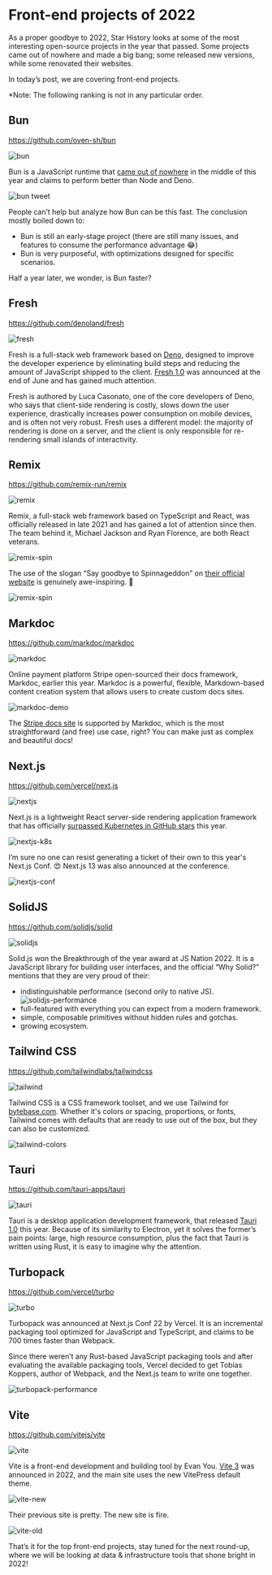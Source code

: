 # Front-end projects of 2022

As a proper goodbye to 2022, Star History looks at some of the most interesting open-source projects in the year that passed. Some projects came out of nowhere and made a big bang; some released new versions, while some renovated their websites.

In today’s post, we are covering front-end projects.

*Note: The following ranking is not in any particular order.

## Bun

https://github.com/oven-sh/bun

![bun](/blog/assets/yearly-pick-frontend/bun.webp)

Bun is a JavaScript runtime that [came out of nowhere](https://twitter.com/jarredsumner/status/1544850464302194688) in the middle of this year and claims to perform better than Node and Deno.

![bun tweet](/blog/assets/yearly-pick-frontend/bun-github-trending.webp)

People can’t help but analyze how Bun can be this fast. The conclusion mostly boiled down to:

- Bun is still an early-stage project (there are still many issues, and features to consume the performance advantage 😂)
- Bun is very purposeful, with optimizations designed for specific scenarios.

Half a year later, we wonder, is Bun faster?

## Fresh

https://github.com/denoland/fresh

![fresh](/blog/assets/yearly-pick-frontend/fresh.webp)

Fresh is a full-stack web framework based on [Deno](https://github.com/denoland/deno), designed to improve the developer experience by eliminating build steps and reducing the amount of JavaScript shipped to the client. [Fresh 1.0](https://deno.com/blog/fresh-is-stable) was announced at the end of June and has gained much attention.

Fresh is authored by Luca Casonato, one of the core developers of Deno, who says that client-side rendering is costly, slows down the user experience, drastically increases power consumption on mobile devices, and is often not very robust. Fresh uses a different model: the majority of rendering is done on a server, and the client is only responsible for re-rendering small islands of interactivity.

## Remix

https://github.com/remix-run/remix

![remix](/blog/assets/yearly-pick-frontend/remix.webp)

Remix, a full-stack web framework based on TypeScript and React, was officially released in late 2021 and has gained a lot of attention since then. The team behind it, Michael Jackson and Ryan Florence, are both React veterans.

![remix-spin](/blog/assets/yearly-pick-frontend/remix-spin.webp)

The use of the slogan “Say goodbye to Spinnageddon” on [their official website](https://remix.run/) is genuinely awe-inspiring. 👋

![remix-spin](/blog/assets/yearly-pick-frontend/remix-spin.webp)

## Markdoc

https://github.com/markdoc/markdoc

![markdoc](/blog/assets/yearly-pick-frontend/markdoc.webp)

Online payment platform Stripe open-sourced their docs framework, Markdoc, earlier this year. Markdoc is a powerful, flexible, Markdown-based content creation system that allows users to create custom docs sites.

![markdoc-demo](/blog/assets/yearly-pick-frontend/markdoc-demo.webp)

The [Stripe docs site](http://stripe.com/docs) is supported by Markdoc, which is the most straightforward (and free) use case, right? You can make just as complex and beautiful docs!

## Next.js

https://github.com/vercel/next.js

![nextjs](/blog/assets/yearly-pick-frontend/nextjs.webp)

Next.js is a lightweight React server-side rendering application framework that has officially [surpassed Kubernetes in GitHub stars](https://twitter.com/leeerob/status/1564017079665180672?lang=en) this year.

![nextjs-k8s](/blog/assets/yearly-pick-frontend/nextjs-k8s.webp)

I’m sure no one can resist generating a ticket of their own to this year's Next.js Conf. 😍 Next.js 13 was also announced at the conference.

![nextjs-conf](/blog/assets/yearly-pick-frontend/nextjs-conf.webp)


## SolidJS

https://github.com/solidjs/solid

![solidjs](/blog/assets/yearly-pick-frontend/solidjs.webp)

Solid.js won the Breakthrough of the year award at JS Nation 2022. It is a JavaScript library for building user interfaces, and the official “Why Solid?” mentions that they are very proud of their: 

- indistinguishable performance (second only to native JS).
   ![solidjs-performance](/blog/assets/yearly-pick-frontend/solidjs-performance.webp)
- full-featured with everything you can expect from a modern framework.
- simple, composable primitives without hidden rules and gotchas.
- growing ecosystem.

## Tailwind CSS

https://github.com/tailwindlabs/tailwindcss

![tailwind](/blog/assets/yearly-pick-frontend/tailwind.webp)

Tailwind CSS is a CSS framework toolset, and we use Tailwind for [bytebase.com](https://www.bytebase.com/). Whether it's colors or spacing, proportions, or fonts, Tailwind comes with defaults that are ready to use out of the box, but they can also be customized.

![tailwind-colors](/blog/assets/yearly-pick-frontend/tailwind-colors.webp)

## Tauri

https://github.com/tauri-apps/tauri

![tauri](/blog/assets/yearly-pick-frontend/tauri.webp)

Tauri is a desktop application development framework, that released [Tauri 1.0](https://tauri.app/blog/2022/06/19/tauri-1-0) this year. Because of its similarity to Electron, yet it solves the former’s pain points: large, high resource consumption, plus the fact that Tauri is written using Rust, it is easy to imagine why the attention.

## Turbopack

https://github.com/vercel/turbo

![turbo](/blog/assets/yearly-pick-frontend/turbo.webp)

Turbopack was announced at Next.js Conf 22 by Vercel. It is an incremental packaging tool optimized for JavaScript and TypeScript, and claims to be 700 times faster than Webpack.

Since there weren’t any Rust-based JavaScript packaging tools and after evaluating the available packaging tools, Vercel decided to get Tobias Koppers, author of Webpack, and the Next.js team to write one together.

![turbopack-performance](/blog/assets/yearly-pick-frontend/turbopack-performance.webp)

## Vite

https://github.com/vitejs/vite

![vite](/blog/assets/yearly-pick-frontend/vite.webp)

Vite is a front-end development and building tool by Evan You. [Vite 3](https://vitejs.dev/blog/announcing-vite3.html) was announced in 2022, and the main site uses the new VitePress default theme.

![vite-new](/blog/assets/yearly-pick-frontend/vite-new.webp)

Their previous site is pretty. The new site is fire.

![vite-old](/blog/assets/yearly-pick-frontend/vite-old.webp)

That’s it for the top front-end projects, stay tuned for the next round-up, where we will be looking at data & infrastructure tools that shone bright in 2022!